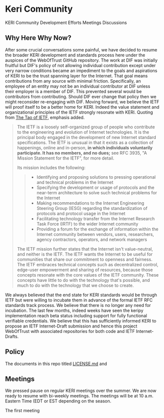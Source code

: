 # Keri Community

KERI Community Development Efforts Meetings Discussions

## Why Here Why Now?

After some crucial conversations some painful, we have decided to resume the broader KERI development and standards process here under the auspices of the WebOfTrust GitHub repository. The work at DIF was initially fruitful but DIF's policy of not allowing individual contribution except under very narrow conditions became an impediment to the goals and aspirations of KERI to be the trust spanning layer for the Internet. That goal means contributions from any source with minimal friction. Specifically, an employee of an entity may not be an individual contributor at DIF unless their employer is a member of DIF. This prevented several would be contributors from contributing. Should DIF ever change that policy then we might reconsider re-engaging with DIF. Moving forward, we believe the IETF will proof itself to be a better home for KERI. Indeed the value statement and organizational principles of the IETF strongly resonate with KERI.
Quoting from [The Tao of IETF](https://www.ietf.org/about/participate/tao/), emphasis added.

>The IETF is a loosely self-organized group of people who contribute to the engineering and evolution of Internet technologies. It is the principal body engaged in the development of new Internet standard specifications. The IETF is unusual in that it exists as a collection of happenings, online and in-person, **in which individuals voluntarily participate. It has no members, and no dues;** see RFC 3935, "A Mission Statement for the IETF", for more detail.
>
>Its mission includes the following:
>
>> + Identifying and proposing solutions to pressing operational and technical problems in the Internet  
>> + Specifying the development or usage of protocols and the near-term architecture to solve such technical problems for the Internet  
>> + Making recommendations to the Internet Engineering Steering Group (IESG) regarding the standardization of protocols and protocol usage in the Internet  
>> + Facilitating technology transfer from the Internet Research Task Force (IRTF) to the wider Internet community  
>> + Providing a forum for the exchange of information within the Internet community between vendors, users, researchers, agency contractors, operators, and network managers 
>>  
>The IETF mission further states that the Internet isn't value-neutral, and neither is the IETF. The IETF wants the Internet to be useful for communities that share our commitment to openness and fairness. The IETF embraces technical concepts such as decentralized control, edge-user empowerment and sharing of resources, because those concepts resonate with the core values of the IETF community. These concepts have little to do with the technology that's possible, and much to do with the technology that we choose to create.  

We always believed that the end state for KERI standards would be through IETF but were willing to incubate them in advance of the formal IETF RFC standards track process. We believe that there is no longer any need for incubation. The last few months, indeed weeks have seen the keripy implementation reach beta status including support for fully functional verifiable credentials. We believe that this has sufficiently informed KERI to propose an IETF Internet-Draft submission and hence this project WebOfTrust with associated repositories for both code and IETF Internet-Drafts.

## Policy
The documents in this repo titled [LICENSE.md]() and 

## Meetings
We pressed pause on regular KERI meetings over the summer. We are now ready to resume with bi-weekly meetings. The meetings will be at 10 a.m. Eastern Time (EDT or EST depending on the season.

The first meeting
